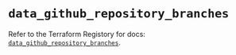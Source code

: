 # `data_github_repository_branches`

Refer to the Terraform Registory for docs: [`data_github_repository_branches`](https://www.terraform.io/docs/providers/github/d/repository_branches).
